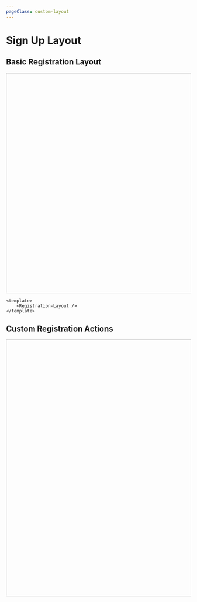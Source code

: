 ```yaml
---
pageClass: custom-layout
---
```


# Sign Up Layout

## Basic Registration Layout

<div style="width: 100%; height: 600px; border: 1px solid #c1c1c1;">
    <Registration-Layout />
</div>

<CodeGroup>
  <CodeGroupItem title="Vue" active>

```vue
<template>
	<Registration-Layout />
</template>
```

  </CodeGroupItem>
</CodeGroup>

## Custom Registration Actions

<div style="width: 100%; height: 700px; border: 1px solid #c1c1c1;">
    <Registration-Layout>
        <template #custom-registration-actions>
            <Button label="Sign Up with Github" icon="github-fill" theme="outlined" variant="secondary" />
        </template>
    </Registration-Layout>
</div>
